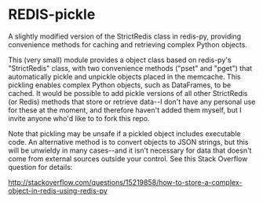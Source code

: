 # REDIS-pickle
A slightly modified version of the StrictRedis class in redis-py, providing convenience methods for caching and retrieving complex Python objects.

This (very small) module provides a object class based on redis-py's "StrictRedis" class, with two convenience methods ("pset" and "pget") that automatically pickle and unpickle objects placed in the memcache.  This pickling enables complex Python objects, such as DataFrames, to be cached.  It would be possible to add pickle versions of all other StrictRedis (or Redis) methods that store or retrieve data--I don't have any personal use for these at the moment, and therefore haven't added them myself, but I invite anyone who'd like to to fork this repo.

Note that pickling may be unsafe if a pickled object includes executable code.  An alternative method is to convert objects to JSON strings, but this will be unwieldy in many cases--and it isn't necessary for data that doesn't come from external sources outside your control.  See this Stack Overflow question for details:

http://stackoverflow.com/questions/15219858/how-to-store-a-complex-object-in-redis-using-redis-py
